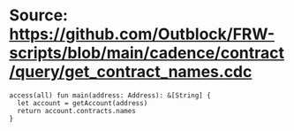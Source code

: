 # Source: https://github.com/Outblock/FRW-scripts/blob/main/cadence/contract/query/get_contract_names.cdc

```
access(all) fun main(address: Address): &[String] {
  let account = getAccount(address)
  return account.contracts.names
}
```